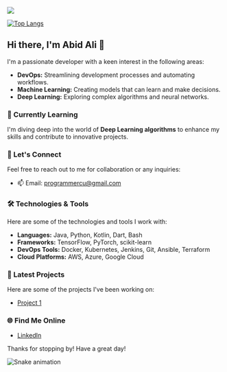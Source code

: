 ![](https://komarev.com/ghpvc/?username=itsSwArchitect)

[![Top Langs](https://github-readme-stats.vercel.app/api/top-langs/?username=itsSwArchitect&layout=compact&exclude_repo=Robotframwork&hide=Robotframwork)](https://github.com/anuraghazra/github-readme-stats)
    
## Hi there, I'm Abid Ali 👋

I'm a passionate developer with a keen interest in the following areas:

- **DevOps:** Streamlining development processes and automating workflows.
- **Machine Learning:** Creating models that can learn and make decisions.
- **Deep Learning:** Exploring complex algorithms and neural networks.

### 🌱 Currently Learning
I'm diving deep into the world of **Deep Learning algorithms** to enhance my skills and contribute to innovative projects.

### 💬 Let's Connect
Feel free to reach out to me for collaboration or any inquiries:
- 📫 Email: [programmercu@gmail.com](mailto:programmercu@gmail.com)

### 🛠️ Technologies & Tools
Here are some of the technologies and tools I work with:

- **Languages:** Java, Python, Kotlin, Dart, Bash
- **Frameworks:** TensorFlow, PyTorch, scikit-learn
- **DevOps Tools:** Docker, Kubernetes, Jenkins, Git, Ansible, Terraform
- **Cloud Platforms:** AWS, Azure, Google Cloud

### 📜 Latest Projects
Here are some of the projects I've been working on:

- [Project 1](https://github.com/itsSwArchitect/wanderlust-devops)

### 🌐 Find Me Online
- [LinkedIn](https://www.linkedin.com/in/abid-ali-45659716a/)
<!---- [Twitter](https://twitter.com/your-twitter-username)
- [Blog](https://your-blog-link.com)--->

Thanks for stopping by! Have a great day!

![Snake animation](https://github.com/thepiyushmalhotra/thepiyushmalhotra/blob/output/github-contribution-grid-snake.svg)


<!---
itsSwArchitect/itsSwArchitect is a ✨ special ✨ repository because its `README.md` (this file) appears on your GitHub profile.
You can click the Preview link to take a look at your changes.
--->
